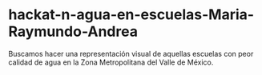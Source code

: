 # hackat-n-agua-en-escuelas-Maria-Raymundo-Andrea
Buscamos hacer una representación visual de aquellas escuelas con peor calidad de agua en la Zona Metropolitana del Valle de México.

